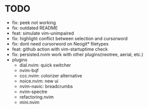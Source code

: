 # TODO

- fix: peek not working
- fix: outdated README
- feat: simulate vim-unimpaired
- fix: highlight conflict between selection and cursorword
- fix: dont need cursorword on Neogit\* filetypes
- feat: github action with vim-startuptime check
- fix: persisted.nvim work with other plugins(neotree, aerial, etc.)
- plugins
  - dial.nvim: quick switcher
  - nvim-bqf
  - ccc.nvim: colorizer alternative
  - noice.nvim: new ui
  - nvim-navic: breadcrumbs
  - nvim-spectre
  - refactoring.nvim
  - mini.nvim
